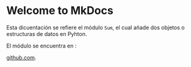 # Welcome to MkDocs

Esta dicuentación se refiere el módulo `Sum`, el cual añade dos objetos
o estructuras de datos en Pyhton.

El módulo se encuentra en :

[github.com](https://github.com/carlosgitucr/Sum).


